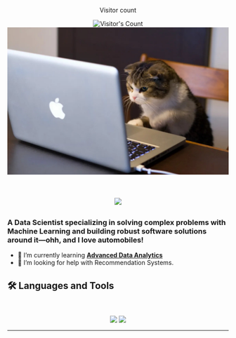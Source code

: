 
<!--
**wp225/wp225** is a ✨ _special_ ✨ repository because its `README.md` (this file) appears on your GitHub profile.

Here are some ideas to get you started:

- 🔭 I’m currently working on ...
- 🌱 I’m currently learning ...
- 👯 I’m looking to collaborate on ...
- 🤔 I’m looking for help with ...
- 💬 Ask me about ...
- 📫 How to reach me: ...
- 😄 Pronouns: ...
- ⚡ Fun fact: ...
![](https://leetcard.jacoblin.cool/wp225?ext=heatmap)
--> 


<div align="center"> 
  <p>Visitor count</p>
  <img src="https://profile-counter.glitch.me/{USERNAME}/count.svg" alt="Visitor's Count" />
</div>

<img src="https://github.com/wp225/wp225/blob/main/cat-coding.jpg" alt="Sad cat codding">


<h1 align="center">
    <img src="https://readme-typing-svg.herokuapp.com/?font=Inter&size=48&center=true&vCenter=true&width=500&height=70&color=4493F8&duration=4000&lines=Hi+There!+👋;+I'm+Jeorge+Joshi!;" />
</h1>

### A Data Scientist specializing in solving complex problems with Machine Learning and building robust software solutions around it—ohh, and I love automobiles!

- 🌱 I’m currently learning **[Advanced Data Analytics]([https://blog.bytebytego.com/p/free-system-design-pdf-158-pages](https://www.coursera.org/professional-certificates/google-advanced-data-analytics))**
- 🤔 I’m looking for help with Recommendation Systems.



## 🛠️ Languages and Tools

<br>

<p align="center">
  <img src="https://skillicons.dev/icons?i=python,postgres,docker,ubuntu,fastapi,redis," />
  <img src="https://skillicons.dev/icons?i=opencv,pytorch,sklearn,tensorflow,git,postman" />
</p>

<hr>
